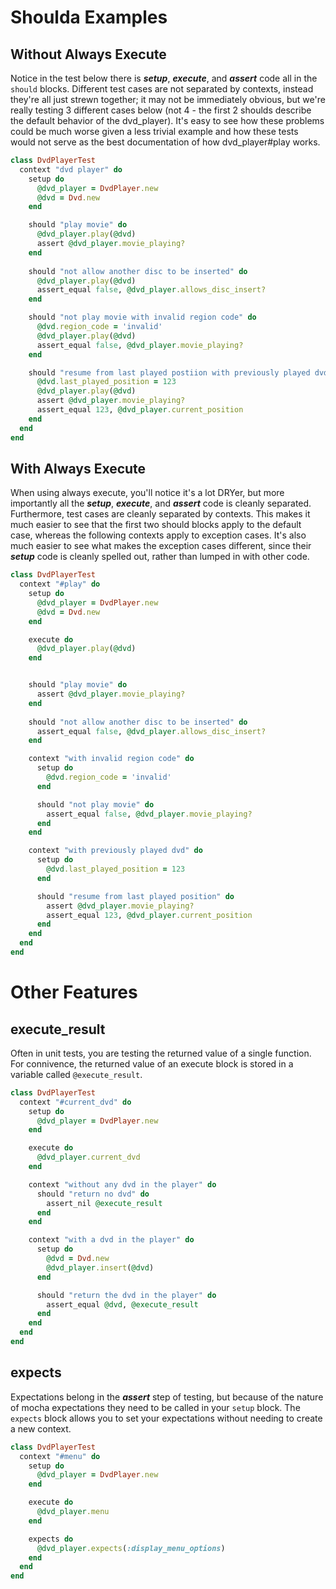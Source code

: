 
# Shoulda Examples

## Without Always Execute

Notice in the test below there is **_setup_**, **_execute_**, and **_assert_** code all in the `should` blocks.  Different test cases are not separated by contexts, instead they're all just strewn together; it may not be immediately obvious, but we're really testing 3 different cases below (not 4 - the first 2 shoulds describe the default behavior of the dvd\_player).  It's easy to see how these problems could be much worse given a less trivial example and how these tests would not serve as the best documentation of how dvd_player#play works.

```ruby
class DvdPlayerTest
  context "dvd player" do
    setup do
      @dvd_player = DvdPlayer.new
      @dvd = Dvd.new
    end

    should "play movie" do
      @dvd_player.play(@dvd)
      assert @dvd_player.movie_playing?
    end
  
    should "not allow another disc to be inserted" do
      @dvd_player.play(@dvd)
      assert_equal false, @dvd_player.allows_disc_insert?
    end

    should "not play movie with invalid region code" do
      @dvd.region_code = 'invalid'
      @dvd_player.play(@dvd)
      assert_equal false, @dvd_player.movie_playing?
    end

    should "resume from last played postiion with previously played dvd" do
      @dvd.last_played_position = 123
      @dvd_player.play(@dvd)
      assert @dvd_player.movie_playing?
      assert_equal 123, @dvd_player.current_position
    end
  end
end
```

## With Always Execute

When using always execute, you'll notice it's a lot DRYer, but more importantly all the **_setup_**, **_execute_**, and **_assert_** code is cleanly separated.  Furthermore, test cases are cleanly separated by contexts.  This makes it much easier to see that the first two should blocks apply to the default case, whereas the following contexts apply to exception cases.  It's also much easier to see what makes the exception cases different, since their **_setup_** code is cleanly spelled out, rather than lumped in with other code.

```ruby
class DvdPlayerTest
  context "#play" do
    setup do
      @dvd_player = DvdPlayer.new
      @dvd = Dvd.new
    end

    execute do
      @dvd_player.play(@dvd)
    end


    should "play movie" do
      assert @dvd_player.movie_playing?
    end
  
    should "not allow another disc to be inserted" do
      assert_equal false, @dvd_player.allows_disc_insert?
    end

    context "with invalid region code" do
      setup do
        @dvd.region_code = 'invalid'
      end

      should "not play movie" do
        assert_equal false, @dvd_player.movie_playing?
      end
    end

    context "with previously played dvd" do
      setup do
        @dvd.last_played_position = 123
      end

      should "resume from last played position" do
        assert @dvd_player.movie_playing?
        assert_equal 123, @dvd_player.current_position
      end
    end    
  end
end
```
    
# Other Features

## execute_result

Often in unit tests, you are testing the returned value of a single function.  For connivence, the returned value of an execute block is stored in a variable called `@execute_result`.

```ruby
class DvdPlayerTest
  context "#current_dvd" do
    setup do
      @dvd_player = DvdPlayer.new
    end

    execute do
      @dvd_player.current_dvd
    end

    context "without any dvd in the player" do
      should "return no dvd" do
        assert_nil @execute_result
      end
    end

    context "with a dvd in the player" do
      setup do
        @dvd = Dvd.new
        @dvd_player.insert(@dvd)
      end

      should "return the dvd in the player" do
        assert_equal @dvd, @execute_result
      end
    end
  end
end
```

## expects

Expectations belong in the **_assert_** step of testing, but because of the nature of mocha expectations they need to be called in your `setup` block.  The `expects` block allows you to set your expectations without needing to create a new context.

```ruby
class DvdPlayerTest
  context "#menu" do
    setup do
      @dvd_player = DvdPlayer.new
    end

    execute do
      @dvd_player.menu
    end

    expects do
      @dvd_player.expects(:display_menu_options)
    end    
  end
end
```

